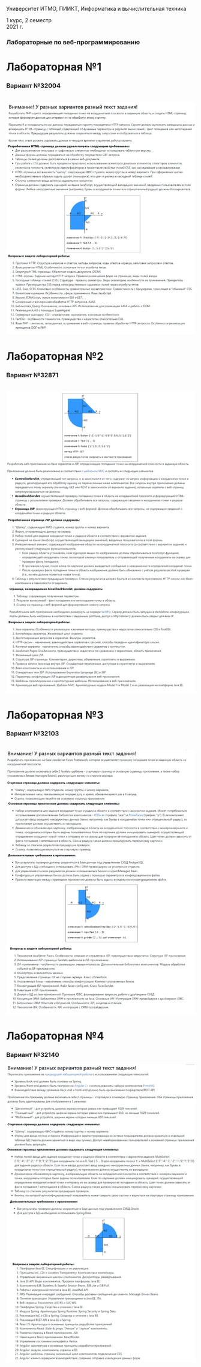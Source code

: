 Университет ИТМО, ПИИКТ, Информатика и вычислительная техника

1 курс, 2 семестр<br>
2021 г.
### Лабораторные по веб-программированию

# Лабораторная №1
### Вариант №32004
<br>
<img src="lab1-problem.png">

# Лабораторная №2
### Вариант №32871
<br>
<img src="lab2-problem.png">

# Лабораторная №3
### Вариант №32103
<br>
<img src="lab3-problem.png">

# Лабораторная №4
### Вариант №32140
<img src="lab4-problem.png">
